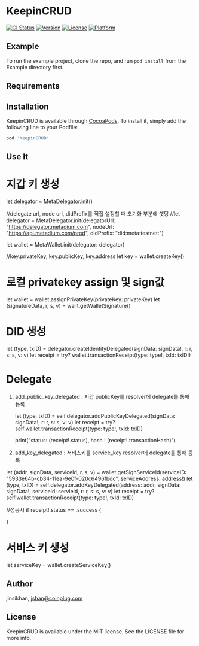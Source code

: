 # KeepinCRUD

[![CI Status](https://img.shields.io/travis/jinsikhan/KeepinCRUD.svg?style=flat)](https://travis-ci.org/jinsikhan/KeepinCRUD)
[![Version](https://img.shields.io/cocoapods/v/KeepinCRUD.svg?style=flat)](https://cocoapods.org/pods/KeepinCRUD)
[![License](https://img.shields.io/cocoapods/l/KeepinCRUD.svg?style=flat)](https://cocoapods.org/pods/KeepinCRUD)
[![Platform](https://img.shields.io/cocoapods/p/KeepinCRUD.svg?style=flat)](https://cocoapods.org/pods/KeepinCRUD)

## Example

To run the example project, clone the repo, and run `pod install` from the Example directory first.



## Requirements

## Installation

KeepinCRUD is available through [CocoaPods](https://cocoapods.org). To install
it, simply add the following line to your Podfile:

```ruby
pod 'KeepinCRUD'
```



## Use It

# 지갑 키 생성

let delegator = MetaDelegator.init() 

//delegate url, node url, didPrefix를 직접 설정할 때 초기화 부분에 셋팅
//let delegator = MetaDelegator.init(delegatorUrl: "https://delegator.metadium.com", nodeUrl: "https://api.metadium.com/prod", didPrefix: "did:meta:testnet:")

let wallet = MetaWallet.init(delegator: delegator)

//key.privateKey, key.publicKey, key.address
let key = wallet.createKey()



# 로컬 privatekey assign 및 sign값 

let wallet = wallet.assignPrivateKey(privateKey: privateKey)
let (signatureData, r, s, v)  = wallt.getWalletSignature()


# DID 생성

let (type, txID) = delegator.createIdentityDelegated(signData: signData!, r: r, s: s, v: v)
let receipt = try? wallet.transactionReceipt(type: type!, txId: txID!)


# Delegate

1. add_public_key_delegated : 지갑 publicKey를 resolver에 delegate를 통해 등록

    let (type, txID) = self.delegator.addPublicKeyDelegated(signData: signData!, r: r, s: s, v: v)
    let receipt = try? self.wallet.transactionReceipt(type: type!, txId: txID)
    
    print("status: \(receipt!.status), hash : \(receipt!.transactionHash)")


2. add_key_delegated :  서비스키를 service_key resolver에 delegate를 통해 등록

let (addr, signData, serviceId, r, s, v)  = wallet.getSignServiceId(serviceID: "5933e64b-cb34-11ea-9e0f-020c6496fbdc", serviceAddress: address!)
let (type, txID) = self.delegator.addKeyDelegated(address: addr, signData: signData!, serviceId: servieId, r: r, s: s, v: v)
let receipt = try? self.wallet.transactionReceipt(type: type!, txId: txID)

//성공시
if receipt!.status == .success {
    
}


# 서비스 키 생성
let serviceKey = wallet.createServiceKey()

## Author

jinsikhan, jshan@coinplug.com

## License

KeepinCRUD is available under the MIT license. See the LICENSE file for more info.
